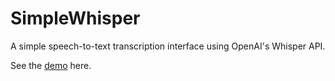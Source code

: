 # SimpleWhisper

A simple speech-to-text transcription interface using OpenAI's Whisper API.

See the [demo](https://simplewhisper.hiradary.me) here.